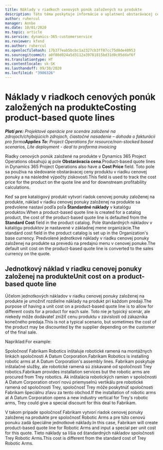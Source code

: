 ```yaml
---
title: Náklady v riadkoch cenových ponúk založených na produkte
description: Táto téma poskytuje informácie o uplatnení obstarávacej ceny na riadok cenovej ponuky založený na produkte.
author: ruhercul
manager: Annbe
ms.date: 10/01/2020
ms.topic: article
ms.service: dynamics-365-customerservice
ms.reviewer: kfend
ms.author: ruhercul
ms.openlocfilehash: 17b377eab5bcbc1a2327cb3ff87cc75d8de40953
ms.sourcegitcommit: a0f80d024a5d3112a39781815bd31d0c05ddaf6f
ms.translationtype: HT
ms.contentlocale: sk-SK
ms.lasthandoff: 09/30/2020
ms.locfileid: "3906326"
---
```

# <a name="costing-product-based-quote-lines"></a><span data-ttu-id="b2d91-103">Náklady v riadkoch cenových ponúk založených na produkte</span><span class="sxs-lookup"><span data-stu-id="b2d91-103">Costing product-based quote lines</span></span>

<span data-ttu-id="b2d91-104">_**Platí pre:** Projektové operácie pre scenáre založené na zdrojoch/chýbajúcich zdrojoch, čiastočné nasadenie – dohoda o fakturácii pro forma_</span><span class="sxs-lookup"><span data-stu-id="b2d91-104">_**Applies To:** Project Operations for resource/non-stocked based scenarios, Lite deployment - deal to proforma invoicing_</span></span>


<span data-ttu-id="b2d91-105">Riadky cenových ponúk založené na produkte v Dynamics 365 Project Operations obsahujú aj pole **Obstarávacia cena**.</span><span class="sxs-lookup"><span data-stu-id="b2d91-105">Product-based quote lines in Dynamics 365 Project Operations also have a **Cost Price** field.</span></span> <span data-ttu-id="b2d91-106">Toto pole sa používa na sledovanie obstarávacej ceny produktu v riadku cenovej ponuky a na následné výpočty ziskovosti.</span><span class="sxs-lookup"><span data-stu-id="b2d91-106">This field is used to track the cost price for the product on the quote line and for downstream profitability calculations.</span></span>

<span data-ttu-id="b2d91-107">Keď sa pre katalógový produkt vytvorí riadok cenovej ponuky založenej na produkte, náklad v riadku cenovej ponuky založenej na produkte sa predvolene nastaví podľa poľa **Štandardné náklady** v katalógu produktov.</span><span class="sxs-lookup"><span data-stu-id="b2d91-107">When a product-based quote line is created for a catalog product, the cost of the product-based quote line is defaulted from the **Standard Cost** field in the product catalog.</span></span> <span data-ttu-id="b2d91-108">Pole štandardných nákladov v katalógu produktov je nastavené v základnej mene organizácie.</span><span class="sxs-lookup"><span data-stu-id="b2d91-108">The standard cost field in the product catalog is set up in the Organization's base currency.</span></span> <span data-ttu-id="b2d91-109">Predvolené jednotkové náklady v riadku cenovej ponuky založenej na produkte sa prevedú na predajnú menu v cenovej ponuke.</span><span class="sxs-lookup"><span data-stu-id="b2d91-109">The default unit cost on the product-based quote line is converted to the sales currency on the quote.</span></span>

## <a name="unit-cost-on-a-product-based-quote-line"></a><span data-ttu-id="b2d91-110">Jednotkový náklad v riadku cenovej ponuky založenej na produkte</span><span class="sxs-lookup"><span data-stu-id="b2d91-110">Unit cost on a product-based quote line</span></span>

<span data-ttu-id="b2d91-111">Účelom jednotkových nákladov v riadku cenovej ponuky založenej na produkte je umožniť rozdielne náklady na produkt pri každom predaji.</span><span class="sxs-lookup"><span data-stu-id="b2d91-111">The purpose of having a unit cost on a product-based quote line is to allow for different costs for a product for each sale.</span></span> <span data-ttu-id="b2d91-112">Toto nie je typický scenár, ale niekedy môže dodávateľ znížiť cenu produktu v závislosti od zákazníka konečného predaja.</span><span class="sxs-lookup"><span data-stu-id="b2d91-112">This is not a typical scenario, but sometimes the cost of the product may be discounted by the supplier depending on the customer of the final sale.</span></span>

<span data-ttu-id="b2d91-113">Napríklad:</span><span class="sxs-lookup"><span data-stu-id="b2d91-113">For example:</span></span>

<span data-ttu-id="b2d91-114">Spoločnosť Fabrikam Robotics inštaluje robotické ramená na montážnych linkách spoločnosti A Datum Corporation.</span><span class="sxs-lookup"><span data-stu-id="b2d91-114">Fabrikam Robotics is installing robotic arms at A Datum Corporation's assembly lines.</span></span> <span data-ttu-id="b2d91-115">Fabrikam poskytuje inštalačné služby, ale robotické ramená sú získavané od spoločnosti Trey robotics.</span><span class="sxs-lookup"><span data-stu-id="b2d91-115">Fabrikam provides installation services but the robotic arms are procured from Trey robotics.</span></span> <span data-ttu-id="b2d91-116">Ak inštalácia robotických ramien v spoločnosti A Datum Corporation otvorí novú priemyselnú vertikálu pre robotické ramená od spoločnosti Trey, spoločnosť Trey môže poskytnúť spoločnosti Fabrikam špeciálnu zľavu za tento obchod.</span><span class="sxs-lookup"><span data-stu-id="b2d91-116">If the installation of robotic arms at A Datum Corporation opens a new industry vertical for Trey's robotic arms, Trey could give a special discount for this deal to Fabrikam.</span></span>

<span data-ttu-id="b2d91-117">V takom prípade spoločnosť Fabrikam vytvorí riadok cenovej ponuky založenej na produkte pre spoločnosť Robotic Arms a pre túto cenovú ponuku zadá špeciálne jednotkové náklady.</span><span class="sxs-lookup"><span data-stu-id="b2d91-117">In this case, Fabrikam will create product-based quote line for Robotic Arms and input a special per unit cost for this quote.</span></span> <span data-ttu-id="b2d91-118">Tieto náklady sa líšia od štandardných nákladov spoločnosti Trey Robotic Arms.</span><span class="sxs-lookup"><span data-stu-id="b2d91-118">This cost is different from the standard cost of Trey Robotic Arms.</span></span>
